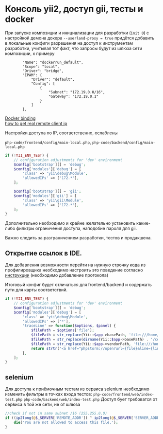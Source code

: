 # Консоль yii2, доступ gii, тесты и docker


При запуске композиции и инициализации для разработки (`init 0`) с настройкой демона докера `--userland-proxy = true` 
придётся добавить в локальные конфиги разрешения на доступ к инструментам разработки, учитывая тот факт, 
что запросы будут из шлюза сети композиции, к примеру
```
        "Name": "dockerrun_default",
        "Scope": "local",
        "Driver": "bridge",
        "IPAM": {
            "Driver": "default",
            "Config": [
                {
                    "Subnet": "172.19.0.0/16",
                    "Gateway": "172.19.0.1"
                }
            ]
        },

``` 
[Docker binding](https://docs.docker.com/engine/userguide/networking/default_network/binding/)  
[how to get real remote client ip](https://github.com/moby/moby/issues/15086)

Настройки доступа по IP, соответственно, ослаблены

`php-code/frontend/config/main-local.php`, `php-code/backend/config/main-local.php`
```php
if (!YII_ENV_TEST) {
    // configuration adjustments for 'dev' environment
    $config['bootstrap'][] = 'debug';
    $config['modules']['debug'] = [
        'class' => 'yii\debug\Module',
        'allowedIPs' => ['172.*'],
    ];

    $config['bootstrap'][] = 'gii';
    $config['modules']['gii'] = [
        'class' => 'yii\gii\Module',
        'allowedIPs' => ['172.*'],
    ];
}
```

Дополнительно необходимо и крайне желательно установить какие-либо фильтры ограничения доступа, наподобие пароля для gii.

Важно следить за разграничением разработки, тестов и продакшена.

## Открытие ссылок в IDE.
Для добавления возможности перейти на нужную строчку кода из профилировщика необходимо настроить это поведение согласно
[инструкции](https://github.com/yiisoft/yii2-debug/blob/master/README.md#open-files-in-ide) (необходимо добавление протокола) 

Итоговый конфиг будет отличаться для frontend/backend и содержать пути для карты соответствий.
```php
if (!YII_ENV_TEST) {
    // configuration adjustments for 'dev' environment
    $config['bootstrap'][] = 'debug';
    $config['modules']['debug'] = [
        'class' => 'yii\debug\Module',
        'allowedIPs' => ['*'],
        'traceLine' => function($options, $panel) {
            $filePath = $options['file'];
            $filePath = str_replace(Yii::$app->basePath, 'file:///home/dev/projects/docker-yii2-app-advanced-rbac/php-code/backend', $filePath);
            $filePath = str_replace(dirname(Yii::$app->basePath) . '/common' , 'file:///home/dev/projects/docker-yii2-app-advanced-rbac/php-code/common', $filePath);
            $filePath = str_replace(Yii::$app->vendorPath, 'file:///home/dev/projects/docker-yii2-app-advanced-rbac/php-code/vendor', $filePath);
            return strtr('<a href="phpstorm://open?url={file}&line={line}">{file}:{line}</a>', ['{file}' => $filePath]);
        },
    ];
}
```


## selenium 
Для доступа к приёмочным тестам из сервиса selenium необходимо изменить фильтры в точках входа тестов:
`php-code/frontend/web/index-test.php` `php-code/backend/web/index-test.php`
Доступ бует требоватся от сервиса в той же сети, не от шлюза
```php
//check if not in same subnet /16 (255.255.0.0)
if ((ip2long(@$_SERVER['REMOTE_ADDR']) ^ ip2long(@$_SERVER['SERVER_ADDR'])) >= 2 ** 16) {
    die('You are not allowed to access this file.');
}
```